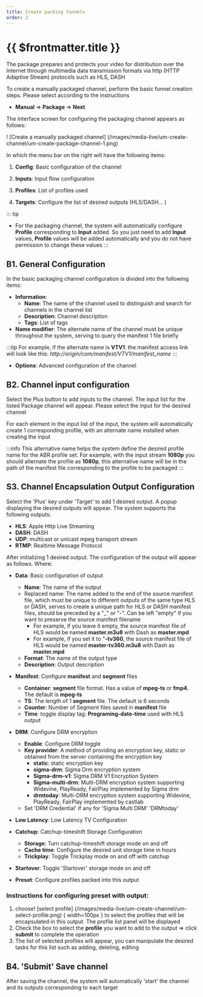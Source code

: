 ```yaml
---
title: Create packing funnels
order: 2
---
```


# {{ $frontmatter.title }}

The package prepares and protects your video for distribution over the Internet through multimedia data transmission formats via http (HTTP Adaptive Stream) protocols such as HLS, DASH

To create a manually packaged channel, perform the basic funnel creation steps. Please select according to the instructions

- **Manual** => **Package** => **Next**

The interface screen for configuring the packaging channel appears as follows:

! [Create a manually packaged channel] (/images/media-live/um-create-channel/um-create-package-channel-1.png)

In which the menu bar on the right will have the following items:

1. **Config**: Basic configuration of the channel

2. **Inputs**: Input flow configuration

3. **Profiles**: List of profiles used

4. **Targets**: Configure the list of desired outputs (HLS/DASH... )

::: tip

- For the packaging channel, the system will automatically configure **Profile** corresponding to **Input** added. So you just need to add **Input** values, **Profile** values will be added automatically and you do not have permission to change these values
    :::

## B1. General Configuration

In the basic packaging channel configuration is divided into the following items:

- **Information**:
    - **Name**: The name of the channel used to distinguish and search for channels in the channel list
    - **Description**: Channel description
    - **Tags**: List of tags
- **Name modifier**: The alternate name of the channel must be unique throughout the system, serving to query the manifest 1 file briefly

:::tip
For example, if the alternate name is **VTV1**: the manifest access link will look like this: _http://origin/com/manifest/VTV1/manifest_name_
:::

- **Options**: Advanced configuration of the channel

## B2. Channel input configuration

Select the Plus button to add inputs to the channel. The input list for the listed Package channel will appear. Please select the input for the desired channel

For each element in the input list of the input, the system will automatically create 1 corresponding profile, with an alternate name installed when creating the input

:::info
This alternative name helps the system define the desired profile name for the ABR profile set. For example, with the input stream **1080p** you should alternate the profile as **1080p**, this alternative name will be in the path of the manifest file corresponding to the profile to be packaged
:::

## S3. Channel Encapsulation Output Configuration

Select the 'Plus' key under 'Target' to add 1 desired output. A popup displaying the desired outputs will appear. The system supports the following outputs:

- **HLS**: Apple Http Live Streaming
- **DASH**: DASH
- **UDP**: multicast or unicast mpeg transport stream
- **RTMP**: Realtime Message Protocol

After initializing 1 desired output. The configuration of the output will appear as follows. Where:

- **Data**: Basic configuration of output
    - **Name**: The name of the output
    - Replaced name: The name added to the end of the source manifest file, which must be unique to different outputs of the same type HLS or DASH, serves to create a unique path for HLS or DASH manifest files, should be preceded by a "_" or "-". Can be left "empty" if you want to preserve the source manifest filename
        - For example, if you leave it empty, the source manifest file of HLS would be named **master.m3u8** with Dash as **master.mpd**
        - For example, if you set it to "**-tv360**, the source manifest file of HLS would be named **master-tv360.m3u8** with Dash as **master.mpd**
    - **Format**: The name of the output type
    - **Description**: Output description

- **Manifest**: Configure **manifest** and **segment** files
    - **Container**: **segment** file format. Has a value of **mpeg-ts** or **fmp4**. The default is **mpeg-ts**
    - **TS**: The length of 1 **segment** file. The default is 6 seconds
    - **Counter**: Number of Segment files saved in **manifest** file
    - **Time**: toggle display tag: **Programing-date-time** used with HLS output

- **DRM**: Configure DRM encryption
    - **Enable**: Configure DRM toggle
    - **Key provider**: A method of providing an encryption key, static or obtained from the server containing the encryption key
        - **static**: static encryption key
        - **sigma-drm**: Sigma Drm encryption system
        - **Sigma-drm-v1**: Sigma DRM V1 Encryption System
        - **Sigma-multi-drm**: Multi-DRM encryption system supporting Widevine, PlayReady, FairPlay implemented by Sigma drm
        - **drmtoday**: Multi-DRM encryption system supporting Widevine, PlayReady, FairPlay implemented by castlab
    - Set 'DRM Credential' if any for 'Sigma Multi DRM' 'DRMtoday'

- **Low Latency**: Low Latency TV Configuration

- **Catchup**: Catchup-timeshift Storage Configuration

    - **Storage**: Turn catchup-timeshift storage mode on and off
    - **Cache time**: Configure the desired unit storage time in hours
    - **Trickplay**: Toggle Trickplay mode on and off with catchup

- **Startover**: Toggle 'Startover' storage mode on and off

- **Preset**: Configure profiles packed into this output

### Instructions for configuring **preset** with output:

1. choose! [select profile] (/images/media-live/um-create-channel/um-select-profile.png) { width=100px } to select the profiles that will be encapsulated in this output. The profile list panel will be displayed
2. Check the box to select the **profile** you want to add to the output => click **submit** to complete the operation
3. The list of selected profiles will appear, you can manipulate the desired tasks for this list such as adding, deleting, editing

## B4. 'Submit' Save channel

After saving the channel, the system will automatically 'start' the channel and its outputs corresponding to each target

